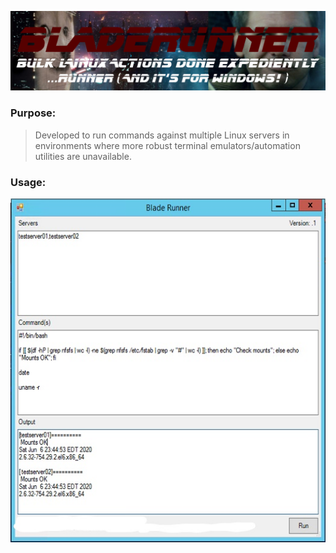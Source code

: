<p align="center"><img src='https://raw.githubusercontent.com/andrewmortiz/Bladerunner/master/images/bladerunner.PNG'>

<h3><b>Purpose:</h3></b>

>Developed to run commands against multiple Linux servers in environments where more robust terminal emulators/automation utilities are unavailable.

<h3><b>Usage:</h3></b>
<p align="center"><img src='https://raw.githubusercontent.com/andrewmortiz/Bladerunner/master/images/test.PNG'>  
 
